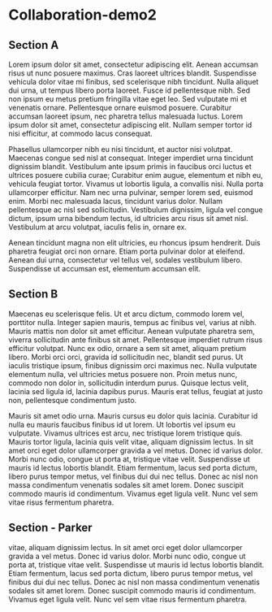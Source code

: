 # Collaboration-demo2

## Section A
Lorem ipsum dolor sit amet, consectetur adipiscing elit. Aenean accumsan risus ut nunc posuere maximus. Cras laoreet ultrices blandit. Suspendisse vehicula dolor vitae mi finibus, sed scelerisque nibh tincidunt. Nulla aliquet dui urna, ut tempus libero porta laoreet. Fusce id pellentesque nibh. Sed non ipsum eu metus pretium fringilla vitae eget leo. Sed vulputate mi et venenatis ornare. Pellentesque ornare euismod posuere. Curabitur accumsan laoreet ipsum, nec pharetra tellus malesuada luctus. Lorem ipsum dolor sit amet, consectetur adipiscing elit. Nullam semper tortor id nisi efficitur, at commodo lacus consequat.

Phasellus ullamcorper nibh eu nisi tincidunt, et auctor nisi volutpat. Maecenas congue sed nisl at consequat. Integer imperdiet urna tincidunt dignissim blandit. Vestibulum ante ipsum primis in faucibus orci luctus et ultrices posuere cubilia curae; Curabitur enim augue, elementum et nibh eu, vehicula feugiat tortor. Vivamus ut lobortis ligula, a convallis nisi. Nulla porta ullamcorper efficitur. Nam nec urna pulvinar, semper lorem sed, euismod enim. Morbi nec malesuada lacus, tincidunt varius dolor. Nullam pellentesque ac nisl sed sollicitudin. Vestibulum dignissim, ligula vel congue dictum, ipsum urna bibendum lectus, id ultricies arcu risus sit amet nisl. Vestibulum at arcu volutpat, iaculis felis in, ornare ex.

Aenean tincidunt magna non elit ultricies, eu rhoncus ipsum hendrerit. Duis pharetra feugiat orci non ornare. Etiam porta pulvinar dolor at eleifend. Aenean dui urna, consectetur vel tellus vel, sodales vestibulum libero. Suspendisse ut accumsan est, elementum accumsan elit. 


## Section B
Maecenas eu scelerisque felis. Ut et arcu dictum, commodo lorem vel, porttitor nulla. Integer sapien mauris, tempus ac finibus vel, varius at nibh. Mauris mattis non dolor sit amet efficitur. Aenean vulputate pharetra sem, viverra sollicitudin ante finibus sit amet. Pellentesque imperdiet rutrum risus efficitur volutpat. Nunc ex odio, ornare a sem sit amet, aliquam pretium libero. Morbi orci orci, gravida id sollicitudin nec, blandit sed purus. Ut iaculis tristique ipsum, finibus dignissim orci maximus nec. Nulla vulputate elementum nulla, vel ultricies metus posuere non. Proin metus nunc, commodo non dolor in, sollicitudin interdum purus. Quisque lectus velit, lacinia sed ligula id, lacinia dapibus purus. Mauris erat tellus, feugiat at justo non, pellentesque condimentum justo.

Mauris sit amet odio urna. Mauris cursus eu dolor quis lacinia. Curabitur id nulla eu mauris faucibus finibus id ut lorem. Ut lobortis vel ipsum eu vulputate. Vivamus ultrices est arcu, nec tristique lorem tristique quis. Mauris tortor ligula, lacinia quis velit vitae, aliquam dignissim lectus. In sit amet orci eget dolor ullamcorper gravida a vel metus. Donec id varius dolor. Morbi nunc odio, congue ut porta at, tristique vitae velit. Suspendisse ut mauris id lectus lobortis blandit. Etiam fermentum, lacus sed porta dictum, libero purus tempor metus, vel finibus dui dui nec tellus. Donec ac nisl non massa condimentum venenatis sodales sit amet lorem. Donec suscipit commodo mauris id condimentum. Vivamus eget ligula velit. Nunc vel sem vitae risus fermentum pharetra.

## Section - Parker
vitae, aliquam dignissim lectus. In sit amet orci eget dolor ullamcorper gravida a vel metus. Donec id varius dolor. Morbi nunc odio, congue ut porta at, tristique vitae velit. Suspendisse ut mauris id lectus lobortis blandit. Etiam fermentum, lacus sed porta dictum, libero purus tempor metus, vel finibus dui dui nec tellus. Donec ac nisl non massa condimentum venenatis sodales sit amet lorem. Donec suscipit commodo mauris id condimentum. Vivamus eget ligula velit. Nunc vel sem vitae risus fermentum pharetra.

